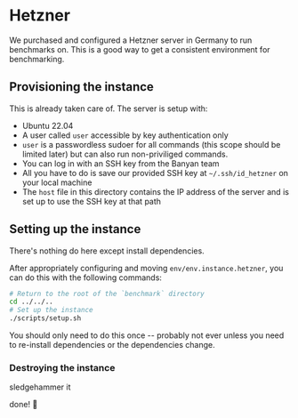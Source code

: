 # Hetzner 
We purchased and configured a Hetzner server in Germany to run benchmarks on. This is a good way to get a consistent environment for benchmarking.

## Provisioning the instance
This is already taken care of. The server is setup with:
- Ubuntu 22.04
- A user called `user` accessible by key authentication only
- `user` is a passwordless sudoer for all commands (this scope should be limited later) but can also run non-priviliged commands.
- You can log in with an SSH key from the Banyan team
- All you have to do is save our provided SSH key at `~/.ssh/id_hetzner` on your local machine
- The `host` file in this directory contains the IP address of the server and is set up to use the SSH key at that path

## Setting up the instance
There's nothing do here except install dependencies.

After appropriately configuring and moving `env/env.instance.hetzner`, you can do this with the following commands:
```bash
# Return to the root of the `benchmark` directory
cd ../../..
# Set up the instance
./scripts/setup.sh
```
You should only need to do this once -- probably not ever unless you need to re-install dependencies or the dependencies change.

### Destroying the instance
sledgehammer it

done! :tada: 
